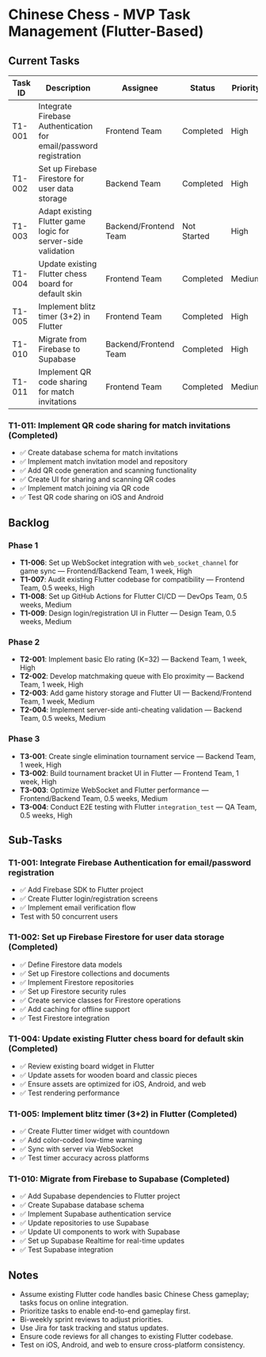 # Chinese Chess - MVP Task Management (Flutter-Based)

## Current Tasks
| Task ID | Description | Assignee | Status | Priority | Estimated Time | Phase |
|---------|-------------|----------|--------|----------|----------------|-------|
| T1-001  | Integrate Firebase Authentication for email/password registration | Frontend Team | Completed | High | 1 week | Phase 1 |
| T1-002  | Set up Firebase Firestore for user data storage | Backend Team | Completed | High | 0.5 weeks | Phase 1 |
| T1-003  | Adapt existing Flutter game logic for server-side validation | Backend/Frontend Team | Not Started | High | 1 week | Phase 1 |
| T1-004  | Update existing Flutter chess board for default skin | Frontend Team | Completed | Medium | 0.5 weeks | Phase 1 |
| T1-005  | Implement blitz timer (3+2) in Flutter | Frontend Team | Completed | High | 1 week | Phase 1 |
| T1-010  | Migrate from Firebase to Supabase | Backend/Frontend Team | Completed | High | 1 week | Phase 1 |
| T1-011  | Implement QR code sharing for match invitations | Frontend Team | Completed | Medium | 0.5 weeks | Phase 1 |

### T1-011: Implement QR code sharing for match invitations (Completed)
- ✅ Create database schema for match invitations
- ✅ Implement match invitation model and repository
- ✅ Add QR code generation and scanning functionality
- ✅ Create UI for sharing and scanning QR codes
- ✅ Implement match joining via QR code
- ✅ Test QR code sharing on iOS and Android

## Backlog
### Phase 1
- **T1-006**: Set up WebSocket integration with `web_socket_channel` for game sync — Frontend/Backend Team, 1 week, High
- **T1-007**: Audit existing Flutter codebase for compatibility — Frontend Team, 0.5 weeks, High
- **T1-008**: Set up GitHub Actions for Flutter CI/CD — DevOps Team, 0.5 weeks, Medium
- **T1-009**: Design login/registration UI in Flutter — Design Team, 0.5 weeks, Medium

### Phase 2
- **T2-001**: Implement basic Elo rating (K=32) — Backend Team, 1 week, High
- **T2-002**: Develop matchmaking queue with Elo proximity — Backend Team, 1 week, High
- **T2-003**: Add game history storage and Flutter UI — Backend/Frontend Team, 1 week, Medium
- **T2-004**: Implement server-side anti-cheating validation — Backend Team, 0.5 weeks, Medium

### Phase 3
- **T3-001**: Create single elimination tournament service — Backend Team, 1 week, High
- **T3-002**: Build tournament bracket UI in Flutter — Frontend Team, 1 week, High
- **T3-003**: Optimize WebSocket and Flutter performance — Frontend/Backend Team, 0.5 weeks, Medium
- **T3-004**: Conduct E2E testing with Flutter `integration_test` — QA Team, 0.5 weeks, High

## Sub-Tasks
### T1-001: Integrate Firebase Authentication for email/password registration
- ✅ Add Firebase SDK to Flutter project
- ✅ Create Flutter login/registration screens
- ✅ Implement email verification flow
- Test with 50 concurrent users

### T1-002: Set up Firebase Firestore for user data storage (Completed)
- ✅ Define Firestore data models
- ✅ Set up Firestore collections and documents
- ✅ Implement Firestore repositories
- ✅ Set up Firestore security rules
- ✅ Create service classes for Firestore operations
- ✅ Add caching for offline support
- ✅ Test Firestore integration

### T1-004: Update existing Flutter chess board for default skin (Completed)
- ✅ Review existing board widget in Flutter
- ✅ Update assets for wooden board and classic pieces
- ✅ Ensure assets are optimized for iOS, Android, and web
- ✅ Test rendering performance

### T1-005: Implement blitz timer (3+2) in Flutter (Completed)
- ✅ Create Flutter timer widget with countdown
- ✅ Add color-coded low-time warning
- ✅ Sync with server via WebSocket
- ✅ Test timer accuracy across platforms

### T1-010: Migrate from Firebase to Supabase (Completed)
- ✅ Add Supabase dependencies to Flutter project
- ✅ Create Supabase database schema
- ✅ Implement Supabase authentication service
- ✅ Update repositories to use Supabase
- ✅ Update UI components to work with Supabase
- ✅ Set up Supabase Realtime for real-time updates
- ✅ Test Supabase integration

## Notes
- Assume existing Flutter code handles basic Chinese Chess gameplay; tasks focus on online integration.
- Prioritize tasks to enable end-to-end gameplay first.
- Bi-weekly sprint reviews to adjust priorities.
- Use Jira for task tracking and status updates.
- Ensure code reviews for all changes to existing Flutter codebase.
- Test on iOS, Android, and web to ensure cross-platform consistency.